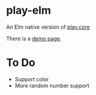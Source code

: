 # play-elm
An Elm native version of [play.core](https://github.com/ertdfgcvb/play.core)

There is a [demo page](https://newmana.github.io/play-elm/).
                                      
# To Do
* Support color
* More random number support
